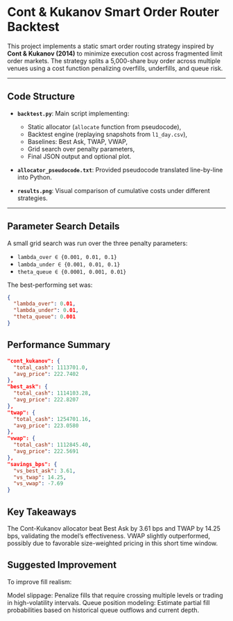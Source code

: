 # Cont & Kukanov Smart Order Router Backtest

This project implements a static smart order routing strategy inspired by **Cont & Kukanov (2014)** to minimize execution cost across fragmented limit order markets. The strategy splits a 5,000-share buy order across multiple venues using a cost function penalizing overfills, underfills, and queue risk.

---

## Code Structure

- **`backtest.py`**: Main script implementing:
  - Static allocator (`allocate` function from pseudocode),
  - Backtest engine (replaying snapshots from `l1_day.csv`),
  - Baselines: Best Ask, TWAP, VWAP,
  - Grid search over penalty parameters,
  - Final JSON output and optional plot.

- **`allocator_pseudocode.txt`**: Provided pseudocode translated line-by-line into Python.
- **`results.png`**: Visual comparison of cumulative costs under different strategies.

---

## Parameter Search Details

A small grid search was run over the three penalty parameters:

- `lambda_over ∈ {0.001, 0.01, 0.1}`
- `lambda_under ∈ {0.001, 0.01, 0.1}`
- `theta_queue ∈ {0.0001, 0.001, 0.01}`

The best-performing set was:

```json
{
  "lambda_over": 0.01,
  "lambda_under": 0.01,
  "theta_queue": 0.001
}
```

## Performance Summary
```json
"cont_kukanov": {
  "total_cash": 1113701.0,
  "avg_price": 222.7402
},
"best_ask": {
  "total_cash": 1114103.28,
  "avg_price": 222.8207
},
"twap": {
  "total_cash": 1254701.16,
  "avg_price": 223.0580
},
"vwap": {
  "total_cash": 1112845.40,
  "avg_price": 222.5691
},
"savings_bps": {
  "vs_best_ask": 3.61,
  "vs_twap": 14.25,
  "vs_vwap": -7.69
}
```

## Key Takeaways

The Cont-Kukanov allocator beat Best Ask by 3.61 bps and TWAP by 14.25 bps, validating the model’s effectiveness.
VWAP slightly outperformed, possibly due to favorable size-weighted pricing in this short time window.

## Suggested Improvement

To improve fill realism:

Model slippage: Penalize fills that require crossing multiple levels or trading in high-volatility intervals.
Queue position modeling: Estimate partial fill probabilities based on historical queue outflows and current depth.
